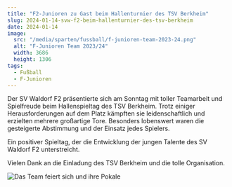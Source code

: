 ```yaml
---
title: "F2-Junioren zu Gast beim Hallenturnier des TSV Berkheim"
slug: 2024-01-14-svw-f2-beim-hallenturnier-des-tsv-berkheim
date: 2024-01-14
image:
  src: "/media/sparten/fussball/f-junioren-team-2023-24.png"
  alt: "F-Junioren Team 2023/24"
  width: 3686
  height: 1306
tags:
  - Fußball
  - F-Junioren
---
```

Der SV Waldorf F2 präsentierte sich am Sonntag mit toller Teamarbeit und Spielfreude beim Hallenspieltag des TSV Berkheim. Trotz einiger Herausforderungen auf dem Platz kämpften sie leidenschaftlich und erzielten mehrere großartige Tore. Besonders lobenswert waren die gesteigerte Abstimmung und der Einsatz jedes Spielers.

Ein positiver Spieltag, der die Entwicklung der jungen Talente des SV Waldorf F2 unterstreicht.

Vielen Dank an die Einladung des TSV Berkheim und die tolle Organisation.

![Das Team feiert sich und ihre Pokale](/media/2024/2024-01-14-svw-f2-tsv-berkheim-2.jpg)
